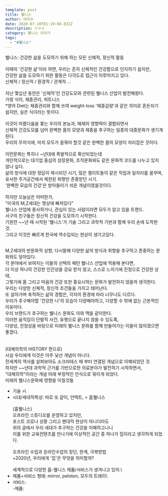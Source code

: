 ```yaml
---
template: post
title: 웰니스
author: 야자수
date: 2020-07-10T01:19:08.832Z
description: ㅇㅇㅇ
category: 웰니스 이야기
tags:
  - "#웰니스"
---
```

웰니스: 건강한 삶을 도모하기 위해 하는 모든 신체적, 정신적 활동\
\
이때의 '건강한 삶'이라 하면, 우리는 흔히 신체적인 건강함으로 인지하기 쉽지만,\
건강한 삶을 도모하기 위한 활동은 다각도로 접근이 이루어지고 있다.\
신체적 / 정신적 / 환경적 / 관계적 ... \
\
지난 몇십년 동안은 '신체적'인 건강도모와 관련된 웰니스 산업이 발전해왔다.\
가령 식이, 체중관리, 피트니스\
*영어 Diet는 체중관리와 함께 쓰여 weight-loss '체중감량'과 같은 의미로 혼돈되기 쉽지만, 실은 식이라는 뜻이다. \
\
이것이 아름다움을 쫒는 우리의 본능과, 매체의 영향력이 결합되면서\
신체적 건강도모를 넘어 완벽한 몸의 모양과 체중을 추구하는 일종의 대중문화가 생기게 된다.\
우리의 무의식에, 마치 모두가 꿈꿔야 할것 같은 완벽한 몸의 모양이 자리잡은 것이다.\
\
이런문화는 특히나 ~년대에 폭발적으로 확산되었는데\
개인적으로는 대기업 중심의 성장문화, 조직문화와도 같은 문화적 코드를 나누고 있지 않나 싶다.\
삶의 방식에 대한 정답이 제시되던 시기, 많은 엘리트들이 같은 직업과 일자리를 꿈꾸며,\
유사한 주거공간에서 제한된 취향만 존중받던 시기.\
'완벽한 모습의 건강'은 받아들이기 쉬운 개념이였을것이다.\
\
하지만 오늘날은 어떠한가,\
"미국의 M,Z세대는 명상에 빠져있다"\
웰니스 산업에 종사하거나, 관심이 있는 사람이라면 모두가 알고 있을 트랜드.\
서구의 친구들은 정신적 건강을 도모하기 시작한다.\
기원전 \~\~년 때 시작된 '웰니스'가 기술 그리고 과학적 기반과 함께 우리 손에 도착한 것.\
그리고 이것은 빠르게 한국에 역수입되는 현상이 생기고있다.

\
M,Z세대의 반문화적 성향, 다시말해 다양한 삶의 방식과 취향을 추구하고 존중하는 문화와도 닿아있다.\
각 분야에서 보여지는 이들의 선택의 패턴 웰니스 산업에 적용해 본다면,\
더 이상 하나의 건강한 인간상을 강요 받지 않고, 스스로 느끼기에 진정으로 건강한 상태,\
그렇기에 몸 그리고 마음의 건강 또한 중요시하는 문화가 발전하지 않을까 생각한다.
\
우리는 다양한 신체적, 정신적 조건들을 가지고 태어난다.\
또 살아가며 축적하는 삶의 경험은, 각자의 환경에 따라 너무나도 다르다.\
우리가 추구해야할 '건강한 나'의 모습이 다양해야하고, 다양할 수 밖에 없는 근본적인 이유이다.
\
우리 브랜드가 추구하는 웰니스 문화도 이와 맥을 같이한다.\
이러한 움직임이 단발적 사건, 유행으로 끝나지 않을 수 있도록,\
다양성, 진정성을 바탕으로 미래의 웰니스 문화를 함께 만들어가는 이들이 많아졌으면 좋겠다.\
\
\
(대체의학의 HISTORY 편으로)\
사실 우리에게 이것은 아주 낯선 개념이 아니다. \
전세계의 역사를 살펴보아도 소크라테스 때 부터 연결된 개념으로 이해되었던 것.\
하지만 \~\~년대 과학적 근거를 기반으로한 의료분야가 발전하기 시작하면서, \
"대체의학"이라는 개념 아래 부정적인 인식으로 묶이게 되었다.
 \
미래의 웰니스문화에 영향을 미칠것들
- 기술 >\
- 시대/세대적특성: 따로 또 같이, 언택트, > 홈웰니스 \
\
(홈웰니스)\
오프라인 스튜디오를 운영하고 있지만,\
포스트 코로나 상황 그리고 팬대믹 현상이 아니더라도\
위의 글에서 우리 세대가 추구하는 건강을 이해하고나니\
이를 위한 교육컨텐츠를 만나기에 이상적인 공간 중 하나가 집이라고 생각하게 되었다.\
\
오프라인 수업과 온라인수업의 장단, 한계, 극복방법\
+2020년, 우리에게 '집'은 무엇을 의미할까?\
\
세계적으로 다양한 홈-웰니스 제품/서비스가 생겨나고 있어.\
- 제품+서비스 형태: mirror, peloton, 모두의 트레이\
- 서비스:\
-제품: